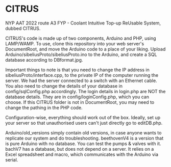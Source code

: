 # CITRUS
NYP AAT 2022 route A3 FYP - Coolant Intuitive Top-up ReUsable System, dubbed CITRUS.

CITRUS's code is made up of two components, Arduino and PHP, using LAMP/WAMP. To use, clone this repository into your web server's DocumentRoot, and move the Arduino code to a place of your liking. Upload Arduino/sibeliusProto/sibeliusProto.ino to the Arduino, and create a SQL database according to DBformat.jpg. 

Important things to note is that you need to change the IP address in sibeliusProto/interface.cpp, to the private IP of the computer running the server. We had the server connected to a switch with an Ethernet cable. You also need to change the details of your database in config/sqlConfig.php accordingly. The login details in login.php are NOT the database details. They are in config/loginConfig.php, which you can choose. If this CITRUS folder is not in DocumentRoot, you may need to change the pathing in the PHP code. 

Configuration-wise, everything should work out of the box. Ideally, set up your server so that unauthorised users can't just directly go to editDB.php.

Arduino/old_versions simply contain old versions, in case anyone wants to replicate our system and do troubleshooting. beethovenV4 is a version that is pure Arduino with no database. You can test the pumps & valves with it. bachV7 has a database, but does not depend on a server. It relies on a Excel spreadsheet and macro, which communicates with the Arduino via serial. 
